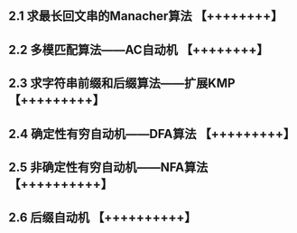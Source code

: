 ## 2.1 求最长回文串的Manacher算法 【++++++++】

## 2.2 多模匹配算法——AC自动机 【++++++++】

## 2.3 求字符串前缀和后缀算法——扩展KMP 【+++++++++】

## 2.4 确定性有穷自动机——DFA算法 【+++++++++】

## 2.5 非确定性有穷自动机——NFA算法 【++++++++++】

## 2.6 后缀自动机 【++++++++++】